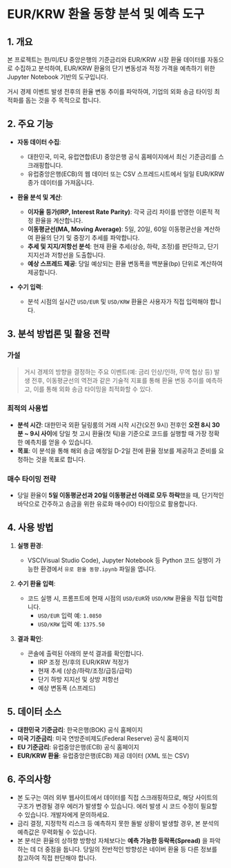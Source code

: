 # EUR/KRW 환율 동향 분석 및 예측 도구

## 1. 개요

본 프로젝트는 한/미/EU 중앙은행의 기준금리와 EUR/KRW 시장 환율 데이터를 자동으로 수집하고 분석하여, EUR/KRW 환율의 단기 변동성과 적정 가격을 예측하기 위한 Jupyter Notebook 기반의 도구입니다.

거시 경제 이벤트 발생 전후의 환율 변동 추이를 파악하여, 기업의 외화 송금 타이밍 최적화를 돕는 것을 주 목적으로 합니다.

## 2. 주요 기능

- **자동 데이터 수집**:
  - 대한민국, 미국, 유럽연합(EU) 중앙은행 공식 홈페이지에서 최신 기준금리를 스크래핑합니다.
  - 유럽중앙은행(ECB)의 웹 데이터 또는 CSV 스프레드시트에서 일일 EUR/KRW 종가 데이터를 가져옵니다.

- **환율 분석 및 계산**:
  - **이자율 등가(IRP, Interest Rate Parity)**: 각국 금리 차이를 반영한 이론적 적정 환율을 계산합니다.
  - **이동평균선(MA, Moving Average)**: 5일, 20일, 60일 이동평균선을 계산하여 환율의 단기 및 중장기 추세를 파악합니다.
  - **추세 및 지지/저항선 분석**: 현재 환율 추세(상승, 하락, 조정)를 판단하고, 단기 지지선과 저항선을 도출합니다.
  - **예상 스프레드 제공**: 당일 예상되는 환율 변동폭을 백분율(bp) 단위로 계산하여 제공합니다.

- **수기 입력**:
  - 분석 시점의 실시간 `USD/EUR` 및 `USD/KRW` 환율은 사용자가 직접 입력해야 합니다.

## 3. 분석 방법론 및 활용 전략

### 가설
> 거시 경제의 방향을 결정하는 주요 이벤트(예: 금리 인상/인하, 무역 협상 등) 발생 전후, 이동평균선의 역전과 같은 기술적 지표를 통해 환율 변동 추이를 예측하고, 이를 통해 외화 송금 타이밍을 최적화할 수 있다.

### 최적의 사용법
- **분석 시간**: 대한민국 외환 딜링룸의 거래 시작 시간(오전 9시) 전후인 **오전 8시 30분 ~ 9시 사이**에 당일 첫 고시 환율(첫 틱)을 기준으로 코드를 실행할 때 가장 정확한 예측치를 얻을 수 있습니다.
- **목표**: 이 분석을 통해 해외 송금 예정일 D-2일 전에 환율 정보를 제공하고 준비를 요청하는 것을 목표로 합니다.

### 매수 타이밍 전략
- 당일 환율이 **5일 이동평균선과 20일 이동평균선 아래로 모두 하락**했을 때, 단기적인 바닥으로 간주하고 송금을 위한 유로화 매수(IO) 타이밍으로 활용합니다.

## 4. 사용 방법

1. **실행 환경**:
   - VSC(Visual Studio Code), Jupyter Notebook 등 Python 코드 실행이 가능한 환경에서 `유로 환율 동향.ipynb` 파일을 엽니다.

2. **수기 환율 입력**:
   - 코드 실행 시, 프롬프트에 현재 시점의 `USD/EUR`와 `USD/KRW` 환율을 직접 입력합니다.
     - `USD/EUR` 입력 예: `1.0850`
     - `USD/KRW` 입력 예: `1375.50`

3. **결과 확인**:
   - 콘솔에 출력된 아래의 분석 결과를 확인합니다.
     - IRP 조정 전/후의 EUR/KRW 적정가
     - 현재 추세 (상승/하락/조정/급등/급락)
     - 단기 하방 지지선 및 상방 저항선
     - 예상 변동폭 (스프레드)

## 5. 데이터 소스

- **대한민국 기준금리**: 한국은행(BOK) 공식 홈페이지
- **미국 기준금리**: 미국 연방준비제도(Federal Reserve) 공식 홈페이지
- **EU 기준금리**: 유럽중앙은행(ECB) 공식 홈페이지
- **EUR/KRW 환율**: 유럽중앙은행(ECB) 제공 데이터 (XML 또는 CSV)

## 6. 주의사항

- 본 도구는 여러 외부 웹사이트에서 데이터를 직접 스크래핑하므로, 해당 사이트의 구조가 변경될 경우 에러가 발생할 수 있습니다. 에러 발생 시 코드 수정이 필요할 수 있습니다. 개발자에게 문의하세요.
- 금리 결정, 지정학적 리스크 등 예측하지 못한 돌발 상황이 발생할 경우, 본 분석의 예측값은 무력화될 수 있습니다.
- 본 분석은 환율의 상하향 방향성 자체보다는 **예측 가능한 등락폭(Spread)** 을 파악하는 데 더 중점을 둡니다. 당일의 전반적인 방향성은 네이버 환율 등 다른 정보를 참고하여 직접 판단해야 합니다.
